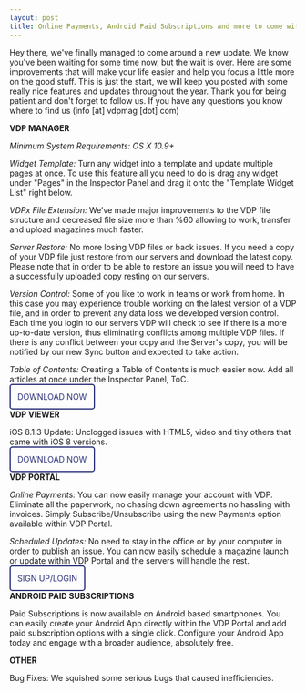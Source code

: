 ```yaml
---
layout: post
title: Online Payments, Android Paid Subscriptions and more to come with VDP Update
---
```

Hey there, we've finally managed to come around a new update. We know you've been waiting for some time now, but the wait is over. Here are some improvements that will make your life easier and help you focus a little more on the good stuff. This is just the start, we will keep you posted with some really nice features and updates throughout the year. Thank you for being patient and don't forget to follow us. If you have any questions you know where to find us (info [at] vdpmag [dot] com)

**VDP MANAGER**

*Minimum System Requirements: OS X 10.9+*

*Widget Template:* Turn any widget into a template and update multiple pages at once. To use this feature all you need to do is drag any widget under "Pages" in the Inspector Panel and drag it onto the "Template Widget List" right below.

*VDPx File Extension:* We’ve made major improvements to the VDP file structure and decreased file size more than %60 allowing to work, transfer and upload magazines much faster.

*Server Restore:* No more losing VDP files or back issues. If you need a copy of your VDP file just restore from our servers and download the latest copy. Please note that in order to be able to restore an issue you will need to have a successfully uploaded copy resting on our servers.

*Version Control:* Some of you like to work in teams or work from home. In this case you may experience trouble working on the latest version of a VDP file, and in order to prevent any data loss we developed version control. Each time you login to our servers VDP will check to see if there is a more up-to-date version, thus eliminating conflicts among multiple VDP files. If there is any conflict between your copy and the Server's copy, you will be notified by our new Sync button and expected to take action.

*Table of Contents:* Creating a Table of Contents is much easier now. Add all articles at once under the Inspector Panel, ToC.

<a href="http://www.vdpmag.com/downloading" style="width: 227px; height: 56px; margin: 0px; border:2px solid #292e78; padding:12px; color:#292e78; text-decoration:none; border-radius:5px;" width="227">DOWNLOAD NOW</a>


**VDP VIEWER**

iOS 8.1.3 Update: Unclogged issues with HTML5, video and tiny others that came with iOS 8 versions.

<a href="http://appstore.com/vdpviewer" style="width: 227px; height: 56px; margin: 0px; border:2px solid #292e78; padding:12px; color:#292e78; text-decoration:none; border-radius:5px;" width="227">DOWNLOAD NOW</a>


**VDP PORTAL**

*Online Payments:* You can now easily manage your account with VDP. Eliminate all the paperwork, no chasing down agreements no hassling with invoices. Simply Subscribe/Unsubscribe using the new Payments option available within VDP Portal.

*Scheduled Updates:* No need to stay in the office or by your computer in order to publish an issue. You can now easily schedule a magazine launch or update within VDP Portal and the servers will handle the rest.

<a href="http://portal.vdpmag.com" style="width: 227px; height: 56px; margin: 0px; border:2px solid #292e78; padding:12px; color:#292e78; text-decoration:none; border-radius:5px;" width="227">SIGN UP/LOGIN</a>


**ANDROID PAID SUBSCRIPTIONS**

Paid Subscriptions is now available on Android based smartphones. You can easily create your Android App directly within the VDP Portal and add paid subscription options with a single click. Configure your Android App today and engage with a broader audience, absolutely free.

**OTHER**

Bug Fixes: We squished some serious bugs that caused inefficiencies.
